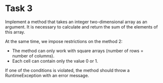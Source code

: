 # Task 3

Implement a method that takes an integer two-dimensional array as an argument. It
is necessary to calculate and return the sum of the elements of this array.

At the same time, we impose restrictions on the method 2:

- The method can only work with square arrays (number of rows = number of columns).
- Each cell can contain only the value 0 or 1.

If one of the conditions is violated, the method should throw a RuntimeException
with an error message.
